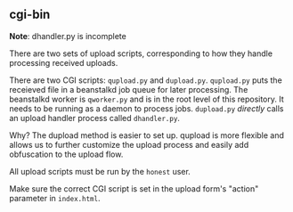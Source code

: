 cgi-bin
-------

**Note**: dhandler.py is incomplete

There are two sets of upload scripts, corresponding to how they handle processing received uploads.

There are two CGI scripts: `qupload.py` and `dupload.py`. `qupload.py` puts the receieved file in a beanstalkd job queue for later processing. The beanstalkd worker is `qworker.py` and is in the root level of this repository. It needs to be running as a daemon to process jobs. `dupload.py` *directly* calls an upload handler process called `dhandler.py`.

Why? The dupload method is easier to set up. qupload is more flexible and allows us to further customize the upload process and easily add obfuscation to the upload flow.

All upload scripts must be run by the `honest` user. 

Make sure the correct CGI script is set in the upload form's "action" parameter in `index.html`.
